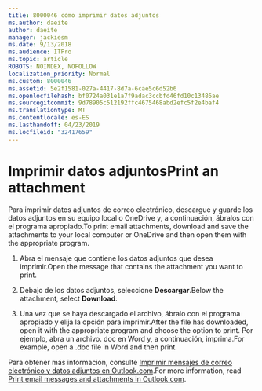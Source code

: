 ```yaml
---
title: 8000046 cómo imprimir datos adjuntos
ms.author: daeite
author: daeite
manager: jackiesm
ms.date: 9/13/2018
ms.audience: ITPro
ms.topic: article
ROBOTS: NOINDEX, NOFOLLOW
localization_priority: Normal
ms.custom: 8000046
ms.assetid: 5e2f1581-027a-4417-8d7a-6cae5c6d52b6
ms.openlocfilehash: bf0724a031e1a7f9adac3ccbfd46fd10c13486ae
ms.sourcegitcommit: 9d78905c512192ffc4675468abd2efc5f2e4baf4
ms.translationtype: MT
ms.contentlocale: es-ES
ms.lasthandoff: 04/23/2019
ms.locfileid: "32417659"
---
```

# <a name="print-an-attachment"></a><span data-ttu-id="a0905-102">Imprimir datos adjuntos</span><span class="sxs-lookup"><span data-stu-id="a0905-102">Print an attachment</span></span>

<span data-ttu-id="a0905-103">Para imprimir datos adjuntos de correo electrónico, descargue y guarde los datos adjuntos en su equipo local o OneDrive y, a continuación, ábralos con el programa apropiado.</span><span class="sxs-lookup"><span data-stu-id="a0905-103">To print email attachments, download and save the attachments to your local computer or OneDrive and then open them with the appropriate program.</span></span>
  
1. <span data-ttu-id="a0905-104">Abra el mensaje que contiene los datos adjuntos que desea imprimir.</span><span class="sxs-lookup"><span data-stu-id="a0905-104">Open the message that contains the attachment you want to print.</span></span>
    
2. <span data-ttu-id="a0905-105">Debajo de los datos adjuntos, seleccione **Descargar**.</span><span class="sxs-lookup"><span data-stu-id="a0905-105">Below the attachment, select **Download**.</span></span> 
    
3. <span data-ttu-id="a0905-106">Una vez que se haya descargado el archivo, ábralo con el programa apropiado y elija la opción para imprimir.</span><span class="sxs-lookup"><span data-stu-id="a0905-106">After the file has downloaded, open it with the appropriate program and choose the option to print.</span></span> <span data-ttu-id="a0905-107">Por ejemplo, abra un archivo. doc en Word y, a continuación, imprima.</span><span class="sxs-lookup"><span data-stu-id="a0905-107">For example, open a .doc file in Word and then print.</span></span>
    
<span data-ttu-id="a0905-108">Para obtener más información, consulte [Imprimir mensajes de correo electrónico y datos adjuntos en Outlook.com](https://go.microsoft.com/fwlink/?linkid=2021110&amp;clcid=0x409).</span><span class="sxs-lookup"><span data-stu-id="a0905-108">For more information, read [Print email messages and attachments in Outlook.com](https://go.microsoft.com/fwlink/?linkid=2021110&amp;clcid=0x409).</span></span>
  

